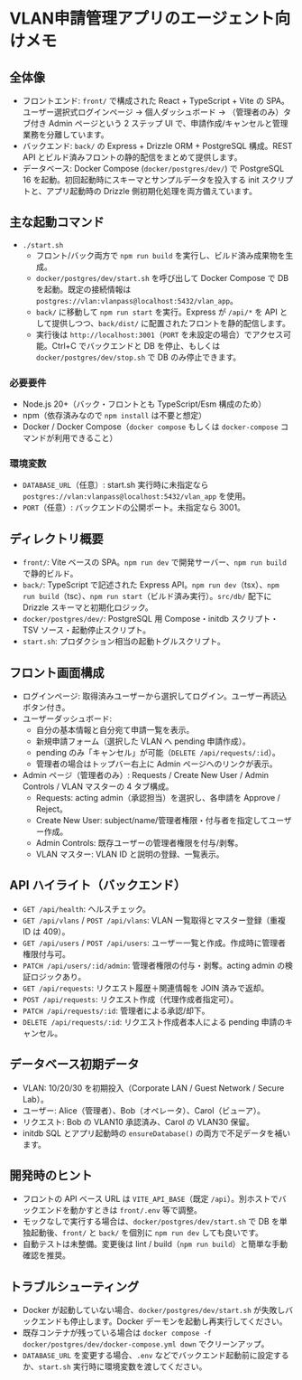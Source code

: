 # VLAN申請管理アプリのエージェント向けメモ

## 全体像
- フロントエンド: `front/` で構成された React + TypeScript + Vite の SPA。ユーザー選択式ログインページ → 個人ダッシュボード → （管理者のみ）タブ付き Admin ページという 2 ステップ UI で、申請作成/キャンセルと管理業務を分離しています。
- バックエンド: `back/` の Express + Drizzle ORM + PostgreSQL 構成。REST API とビルド済みフロントの静的配信をまとめて提供します。
- データベース: Docker Compose (`docker/postgres/dev/`) で PostgreSQL 16 を起動。初回起動時にスキーマとサンプルデータを投入する init スクリプトと、アプリ起動時の Drizzle 側初期化処理を両方備えています。

## 主な起動コマンド
- `./start.sh`
  - フロント/バック両方で `npm run build` を実行し、ビルド済み成果物を生成。
  - `docker/postgres/dev/start.sh` を呼び出して Docker Compose で DB を起動。既定の接続情報は `postgres://vlan:vlanpass@localhost:5432/vlan_app`。
  - `back/` に移動して `npm run start` を実行。Express が `/api/*` を API として提供しつつ、`back/dist/` に配置されたフロントを静的配信します。
  - 実行後は `http://localhost:3001`（`PORT` を未設定の場合）でアクセス可能。Ctrl+C でバックエンドと DB を停止、もしくは `docker/postgres/dev/stop.sh` で DB のみ停止できます。

### 必要要件
- Node.js 20+（バック・フロントとも TypeScript/Esm 構成のため）
- npm（依存済みなので `npm install` は不要と想定）
- Docker / Docker Compose（`docker compose` もしくは `docker-compose` コマンドが利用できること）

### 環境変数
- `DATABASE_URL`（任意）: start.sh 実行時に未指定なら `postgres://vlan:vlanpass@localhost:5432/vlan_app` を使用。
- `PORT`（任意）: バックエンドの公開ポート。未指定なら 3001。

## ディレクトリ概要
- `front/`: Vite ベースの SPA。`npm run dev` で開発サーバー、`npm run build` で静的ビルド。
- `back/`: TypeScript で記述された Express API。`npm run dev`（tsx）、`npm run build`（tsc）、`npm run start`（ビルド済み実行）。`src/db/` 配下に Drizzle スキーマと初期化ロジック。
- `docker/postgres/dev/`: PostgreSQL 用 Compose・initdb スクリプト・TSV ソース・起動停止スクリプト。
- `start.sh`: プロダクション相当の起動トグルスクリプト。

## フロント画面構成
- ログインページ: 取得済みユーザーから選択してログイン。ユーザー再読込ボタン付き。
- ユーザーダッシュボード:
  - 自分の基本情報と自分宛て申請一覧を表示。
  - 新規申請フォーム（選択した VLAN へ pending 申請作成）。
  - pending のみ「キャンセル」が可能（`DELETE /api/requests/:id`）。
  - 管理者の場合はトップバー右上に Admin ページへのリンクが表示。
- Admin ページ（管理者のみ）: Requests / Create New User / Admin Controls / VLAN マスターの 4 タブ構成。
  - Requests: acting admin（承認担当）を選択し、各申請を Approve / Reject。
  - Create New User: subject/name/管理者権限・付与者を指定してユーザー作成。
  - Admin Controls: 既存ユーザーの管理者権限を付与/剥奪。
  - VLAN マスター: VLAN ID と説明の登録、一覧表示。

## API ハイライト（バックエンド）
- `GET /api/health`: ヘルスチェック。
- `GET /api/vlans` / `POST /api/vlans`: VLAN 一覧取得とマスター登録（重複 ID は 409）。
- `GET /api/users` / `POST /api/users`: ユーザー一覧と作成。作成時に管理者権限付与可。
- `PATCH /api/users/:id/admin`: 管理者権限の付与・剥奪。acting admin の検証ロジックあり。
- `GET /api/requests`: リクエスト履歴＋関連情報を JOIN 済みで返却。
- `POST /api/requests`: リクエスト作成（代理作成者指定可）。
- `PATCH /api/requests/:id`: 管理者による承認/却下。
- `DELETE /api/requests/:id`: リクエスト作成者本人による pending 申請のキャンセル。

## データベース初期データ
- VLAN: 10/20/30 を初期投入（Corporate LAN / Guest Network / Secure Lab）。
- ユーザー: Alice（管理者）、Bob（オペレータ）、Carol（ビューア）。
- リクエスト: Bob の VLAN10 承認済み、Carol の VLAN30 保留。
- initdb SQL とアプリ起動時の `ensureDatabase()` の両方で不足データを補います。

## 開発時のヒント
- フロントの API ベース URL は `VITE_API_BASE`（既定 `/api`）。別ホストでバックエンドを動かすときは `front/.env` 等で調整。
- モックなしで実行する場合は、`docker/postgres/dev/start.sh` で DB を単独起動後、`front/` と `back/` を個別に `npm run dev` しても良いです。
- 自動テストは未整備。変更後は lint / build（`npm run build`）と簡単な手動確認を推奨。

## トラブルシューティング
- Docker が起動していない場合、`docker/postgres/dev/start.sh` が失敗しバックエンドも停止します。Docker デーモンを起動し再実行してください。
- 既存コンテナが残っている場合は `docker compose -f docker/postgres/dev/docker-compose.yml down` でクリーンアップ。
- `DATABASE_URL` を変更する場合、`.env` などでバックエンド起動前に設定するか、`start.sh` 実行時に環境変数を渡してください。
